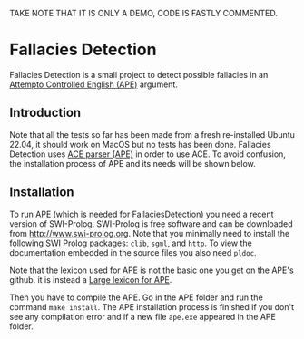 TAKE NOTE THAT IT IS ONLY A DEMO, CODE IS FASTLY COMMENTED.


# Fallacies Detection

Fallacies Detection is a small project to detect possible fallacies in an [Attempto Controlled English (APE)](http://attempto.ifi.uzh.ch/site/) argument.

## Introduction

Note that all the tests so far has been made from a fresh re-installed Ubuntu 22.04, it should work on MacOS but no tests has been done.
Fallacies Detection uses [ACE parser (APE)](https://github.com/Attempto/APE) in order to use ACE. To avoid confusion, the installation process of APE and its needs will be shown below.

## Installation

To run APE (which is needed for FallaciesDetection) you need a recent version of SWI-Prolog.
SWI-Prolog is free software and can be downloaded from <http://www.swi-prolog.org>. Note that you
minimally need to install the following SWI Prolog packages: `clib`, `sgml`, and `http`. To view
the documentation embedded in the source files you also need `pldoc`.

Note that the lexicon used for APE is not the basic one you get on the APE's github. it is instead a [Large lexicon for APE](https://github.com/Attempto/Clex).

Then you have to compile the APE. Go in the APE folder and run the command `make install`. 
The APE installation process is finished if you don't see any compilation error and if a new file `ape.exe` appeared in the APE folder.
